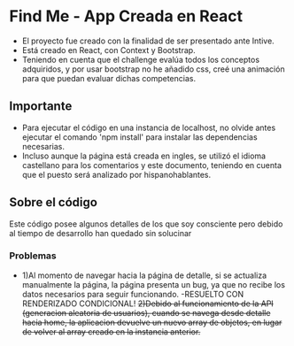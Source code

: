 # Find Me - App Creada en React

- El proyecto fue creado con la finalidad de ser presentado ante Intive. 
- Está creado en React, con Context y Bootstrap.
- Teniendo en cuenta que el challenge evalúa todos los conceptos adquiridos, y por usar bootstrap no he añadido css, creé una animación para que puedan evaluar dichas competencias. 

## Importante

- Para ejecutar el código en una instancia de localhost, no olvide antes ejecutar el comando 'npm install' para instalar las dependencias necesarias.
- Incluso aunque la página está creada en ingles, se utilizó el idioma castellano para los comentarios y este documento, teniendo en cuenta que el puesto será analizado por hispanohablantes.


## Sobre el código
Este código posee algunos detalles de los que soy consciente pero debido al tiempo de desarrollo han quedado sin solucinar 

### Problemas 
- 1)Al momento de navegar hacia la página de detalle, si se actualiza manualmente la página, la página presenta un bug, ya que no recibe los datos necesarios para seguir funcionando.
-RESUELTO CON RENDERIZADO CONDICIONAL! ~~2)Debido al funcionamiento de la API (generacion aleatoria de usuarios), cuando se navega desde detalle hacia home, la aplicacion devuelve un nuevo array de objetos, en lugar de volver al array creado en la instancia anterior.~~

